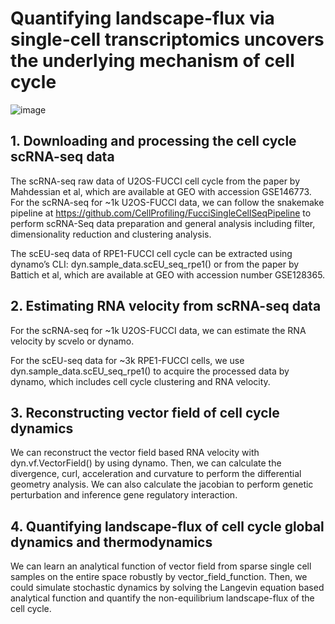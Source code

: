 # Quantifying landscape-flux via single-cell transcriptomics uncovers the underlying mechanism of cell cycle

![image](https://github.com/Zhu-1998/cellcycle/blob/main/Workflow.jpg)
## 1. Downloading and processing the cell cycle scRNA-seq data
The scRNA-seq raw data of U2OS-FUCCI cell cycle from the paper by Mahdessian et al, which are available at GEO with accession GSE146773. For the scRNA-seq for ~1k U2OS-FUCCI data, we can follow the snakemake pipeline at https://github.com/CellProfiling/FucciSingleCellSeqPipeline to perform scRNA-Seq data preparation and general analysis including filter, dimensionality reduction and clustering analysis.

The scEU-seq data of RPE1-FUCCI cell cycle can be extracted using dynamo’s CLI: dyn.sample_data.scEU_seq_rpe1() or from the paper by Battich et al, which are available at GEO with accession number GSE128365.

## 2. Estimating RNA velocity from scRNA-seq data
For the scRNA-seq for ~1k U2OS-FUCCI data, we can estimate the RNA velocity by scvelo or dynamo. 

For the scEU-seq data for ~3k RPE1-FUCCI cells, we use dyn.sample_data.scEU_seq_rpe1() to acquire the processed data by dynamo, which includes cell cycle clustering and RNA velocity.

## 3. Reconstructing vector field of cell cycle dynamics
We can reconstruct the vector field based RNA velocity with dyn.vf.VectorField() by using dynamo. Then, we can calculate the divergence, curl, acceleration and curvature to perform the differential geometry analysis. We can also calculate the jacobian to perform genetic perturbation and inference gene regulatory interaction.

## 4. Quantifying landscape-flux of cell cycle global dynamics and thermodynamics
We can learn an analytical function of vector field from sparse single cell samples on the entire space robustly by vector_field_function. Then, we could simulate stochastic dynamics by solving the Langevin equation based analytical function and quantify the non-equilibrium landscape-flux of the cell cycle.



